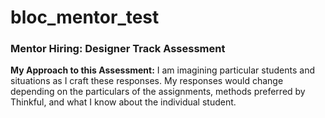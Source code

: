 # bloc_mentor_test
### Mentor Hiring: Designer Track Assessment

**My Approach to this Assessment:** I am imagining particular students and situations as I craft these responses. My responses would change depending on the particulars of the assignments, methods preferred by Thinkful, and what I know about the individual student.
